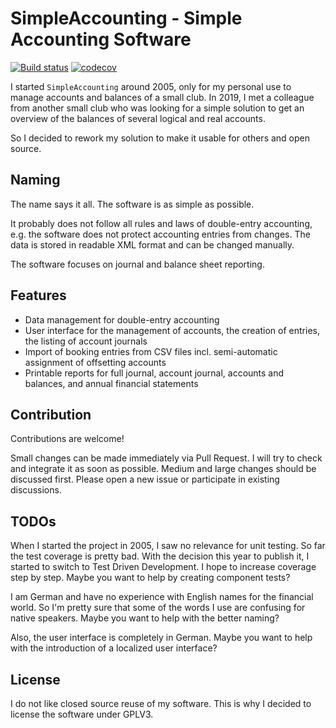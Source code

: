 # SimpleAccounting - Simple Accounting Software

[![Build status](https://ci.appveyor.com/api/projects/status/gdw9q7ves4fuu9t4?svg=true)](https://ci.appveyor.com/project/lg2de/simpleaccounting)
[![codecov](https://codecov.io/gh/lg2de/SimpleAccounting/branch/master/graph/badge.svg)](https://codecov.io/gh/lg2de/SimpleAccounting)

I started `SimpleAccounting` around 2005, only for my personal use to manage accounts and balances of a small club.
In 2019, I met a colleague from another small club who was looking for a simple solution to get an overview of the balances of several logical and real accounts.

So I decided to rework my solution to make it usable for others and open source.

## Naming

The name says it all. The software is as simple as possible. 

It probably does not follow all rules and laws of double-entry accounting, e.g. the software does not protect accounting entries from changes.
The data is stored in readable XML format and can be changed manually.

The software focuses on journal and balance sheet reporting.

## Features

* Data management for double-entry accounting
* User interface for the management of accounts, the creation of entries, the listing of account journals
* Import of booking entries from CSV files incl. semi-automatic assignment of offsetting accounts
* Printable reports for full journal, account journal, accounts and balances, and annual financial statements

## Contribution


Contributions are welcome!

Small changes can be made immediately via Pull Request. I will try to check and integrate it as soon as possible.
Medium and large changes should be discussed first. Please open a new issue or participate in existing discussions.

## TODOs

When I started the project in 2005, I saw no relevance for unit testing.
So far the test coverage is pretty bad.
With the decision this year to publish it, I started to switch to Test Driven Development.
I hope to increase coverage step by step. Maybe you want to help by creating component tests?

I am German and have no experience with English names for the financial world.
So I'm pretty sure that some of the words I use are confusing for native speakers.
Maybe you want to help with the better naming?

Also, the user interface is completely in German.
Maybe you want to help with the introduction of a localized user interface?

## License

I do not like closed source reuse of my software.
This is why I decided to license the software under GPLV3.
